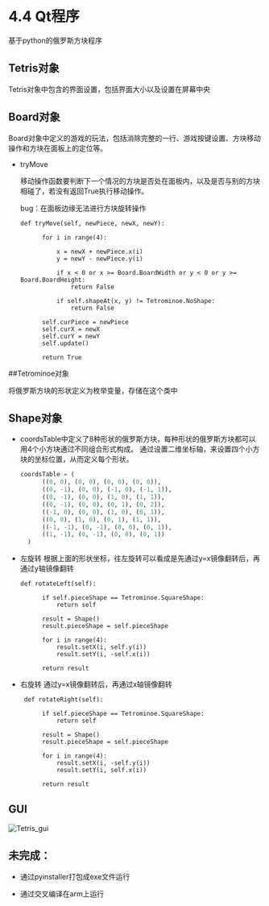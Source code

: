 # 4.4 Qt程序

基于python的俄罗斯方块程序

## Tetris对象

Tetris对象中包含的界面设置，包括界面大小以及设置在屏幕中央

## Board对象

Board对象中定义的游戏的玩法，包括消除完整的一行、游戏按键设置、方块移动操作和方块在面板上的定位等。

* tryMove
  
  移动操作函数要判断下一个情况的方块是否处在面板内，以及是否与别的方块相碰了，若没有返回True执行移动操作。
  
  bug：在面板边缘无法进行方块旋转操作
  ```
  def tryMove(self, newPiece, newX, newY):

        for i in range(4):

            x = newX + newPiece.x(i)
            y = newY - newPiece.y(i)

            if x < 0 or x >= Board.BoardWidth or y < 0 or y >= Board.BoardHeight:
                return False

            if self.shapeAt(x, y) != Tetrominoe.NoShape:
                return False

        self.curPiece = newPiece
        self.curX = newX
        self.curY = newY
        self.update()

        return True
  ```

##Tetrominoe对象

将俄罗斯方块的形状定义为枚举变量，存储在这个类中

## Shape对象

* coordsTable中定义了8种形状的俄罗斯方块，每种形状的俄罗斯方块都可以用4个小方块通过不同组合形式构成。
  通过设置二维坐标轴，来设置四个小方块的坐标位置，从而定义每个形状。
  
  ```python
  coordsTable = (
        ((0, 0), (0, 0), (0, 0), (0, 0)),
        ((0, -1), (0, 0), (-1, 0), (-1, 1)),
        ((0, -1), (0, 0), (1, 0), (1, 1)),
        ((0, -1), (0, 0), (0, 1), (0, 2)),
        ((-1, 0), (0, 0), (1, 0), (0, 1)),
        ((0, 0), (1, 0), (0, 1), (1, 1)),
        ((-1, -1), (0, -1), (0, 0), (0, 1)),
        ((1, -1), (0, -1), (0, 0), (0, 1))
    )
  ```
  
* 左旋转
  根据上面的形状坐标，往左旋转可以看成是先通过y=x镜像翻转后，再通过y轴镜像翻转

  ```
  def rotateLeft(self):

        if self.pieceShape == Tetrominoe.SquareShape:
            return self

        result = Shape()
        result.pieceShape = self.pieceShape

        for i in range(4):
            result.setX(i, self.y(i))
            result.setY(i, -self.x(i))

        return result
  ```
  
* 右旋转
  通过y=x镜像翻转后，再通过x轴镜像翻转

  ```
   def rotateRight(self):

        if self.pieceShape == Tetrominoe.SquareShape:
            return self

        result = Shape()
        result.pieceShape = self.pieceShape

        for i in range(4):
            result.setX(i, -self.y(i))
            result.setY(i, self.x(i))

        return result
  ```
## GUI
![Tetris_gui](https://github.com/Ramdoo/2020-test/blob/master/graph4README/Tetris_ui.png)


## 未完成：

* 通过pyinstaller打包成exe文件运行

* 通过交叉编译在arm上运行

